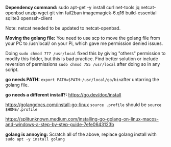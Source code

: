 __Dependency command:__ sudo apt-get -y install curl net-tools jq netcat-openbsd unzip wget git vim fail2ban imagemagick-6.q16 build-essential sqlite3 openssh-client

Note: netcat needed to be updated to netcat-openbsd.

__Moving the golang file:__ You need to use scp to move the golang file from your PC to /usr/local/ on your Pi, which gave me permission denied issues.

Doing `sudo chmod 777 /usr/local` fixed this by giving "others" permission to modify this folder, but this is bad practice. Find better solution or include reversion of permissions `sudo chmod 755 /usr/local` after doing so in any script.

__go needs PATH:__ `export PATH=$PATH:/usr/local/go/bin`after untarring the golang file.

__go needs a different install?:__ <https://go.dev/doc/install> 

<https://golangdocs.com/install-go-linux> `source .profile` should be `source $HOME/.profile`

<https://splitunknown.medium.com/installing-go-golang-on-linux-macos-and-windows-a-step-by-step-guide-7efe0643123b>

__golang is annoying:__ Scratch all of the above, replace golang install with `sudo apt -y install golang`
